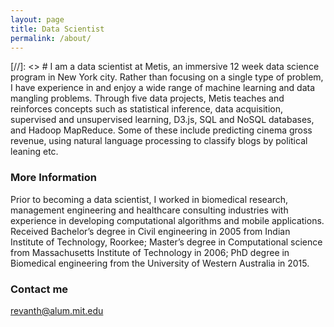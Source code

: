 ```yaml
---
layout: page
title: Data Scientist
permalink: /about/
---
```


[//]: <>  # I am a data scientist at Metis, an immersive 12 week data science program in New York city. Rather than focusing on a single type of problem, I have experience in and enjoy a wide range of machine learning and data mangling problems. Through five data projects, Metis teaches and reinforces concepts such as statistical inference, data acquisition, supervised and unsupervised learning, D3.js, SQL and NoSQL databases, and Hadoop MapReduce. Some of these include predicting cinema gross revenue, using natural language processing to classify blogs by political leaning etc.

### More Information
Prior to becoming a data scientist, I worked in biomedical research, management engineering and healthcare consulting industries with experience in developing computational algorithms and mobile applications. Received Bachelor’s degree in Civil engineering in 2005 from Indian Institute of Technology, Roorkee; Master’s degree in Computational science from Massachusetts Institute of Technology in 2006; PhD degree in Biomedical engineering from the University of Western Australia in 2015.

### Contact me

[revanth@alum.mit.edu](mailto:email@domain.com)
